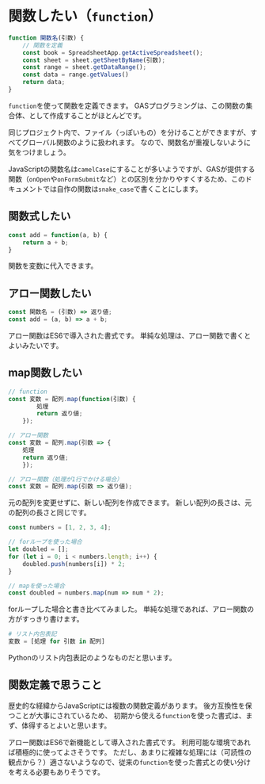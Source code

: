 # 関数したい（`function`）

```js
function 関数名(引数) {
    // 関数を定義
    const book = SpreadsheetApp.getActiveSpreadsheet();
    const sheet = sheet.getSheetByName(引数);
    const range = sheet.getDataRange();
    const data = range.getValues()
    return data;
}
```

``function``を使って関数を定義できます。
GASプログラミングは、この関数の集合体、として作成することがほとんどです。

同じプロジェクト内で、ファイル（っぽいもの）を分けることができますが、すべてグローバル関数のように扱われます。
なので、関数名が重複しないように気をつけましょう。

JavaScriptの関数名は``camelCase``にすることが多いようですが、GASが提供する関数（``onOpen``や``onFormSubmit``など）との区別を分かりやすくするため、このドキュメントでは自作の関数は``snake_case``で書くことにします。

## 関数式したい

```js
const add = function(a, b) {
    return a + b;
}
```

関数を変数に代入できます。

## アロー関数したい

```js
const 関数名 = (引数) => 返り値;
const add = (a, b) => a + b;
```

アロー関数はES6で導入された書式です。
単純な処理は、アロー関数で書くとよいみたいです。

## map関数したい

```js
// function
const 変数 = 配列.map(function(引数) {
        処理
        return 返り値;
    });

// アロー関数
const 変数 = 配列.map(引数 => {
    処理
    return 返り値;
    });

// アロー関数（処理が1行でかける場合）
const 変数 = 配列.map(引数 => 返り値);
```

元の配列を変更せずに、新しい配列を作成できます。
新しい配列の長さは、元の配列の長さと同じです。

```js
const numbers = [1, 2, 3, 4];

// forループを使った場合
let doubled = [];
for (let i = 0; i < numbers.length; i++) {
    doubled.push(numbers[i]) * 2;
}

// mapを使った場合
const doubled = numbers.map(num => num * 2);
```

forループした場合と書き比べてみました。
単純な処理であれば、アロー関数の方がすっきり書けます。

```python
# リスト内包表記
変数 = [処理 for 引数 in 配列]
```

Pythonのリスト内包表記のようなものだと思います。

## 関数定義で思うこと

歴史的な経緯からJavaScriptには複数の関数定義があります。
後方互換性を保つことが大事にされているため、
初期から使える`function`を使った書式は、まず、体得するとよいと思います。

アロー関数はES6で新機能として導入された書式です。
利用可能な環境であれば積極的に使ってよさそうです。
ただし、あまりに複雑な処理には（可読性の観点から？）適さないようなので、従来の`function`を使った書式との使い分けを考える必要もありそうです。
